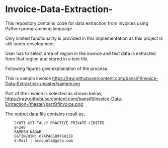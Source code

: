 # Invoice-Data-Extraction-
This repository contains code for data extraction from invoices using Python proogramming language

Only limited functionality is provided in this implementation as this project is still under development.

User has to select area of region in the invoice and text data is extracted from that region and stored in a text file.

Following figures give explanation of the process.

This is sample invoice
https://raw.githubusercontent.com/bansii1/Invoice-Data-Extraction-/master/sample.jpg

Part of the invoice is selected as shown below,
https://raw.githubusercontent.com/bansii1/Invoice-Data-Extraction-/master/partOfinvoice.png

The output data file contains result as,

        JYOTI GST TALLY PRACTICE PRIVATE LIMITED
        B-240
        RAMESH NAGAR
        GSTIN/UIN: O7APACG8976H1Z8
        E-Mail : accounts@gstp.com

